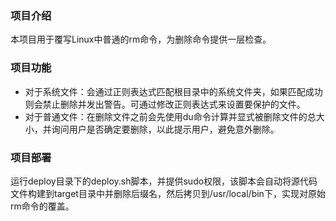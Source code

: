 ### 项目介绍
本项目用于覆写Linux中普通的rm命令，为删除命令提供一层检查。
### 项目功能
- 对于系统文件：会通过正则表达式匹配根目录中的系统文件夹，如果匹配成功则会禁止删除并发出警告。可通过修改正则表达式来设置要保护的文件。
- 对于普通文件：在删除文件之前会先使用du命令计算并显式被删除文件的总大小，并询问用户是否确定要删除，以此提示用户，避免意外删除。
### 项目部署
运行deploy目录下的deploy.sh脚本，并提供sudo权限，该脚本会自动将源代码文件构建到target目录中并删除后缀名，然后拷贝到/usr/local/bin下，实现对原始rm命令的覆盖。
